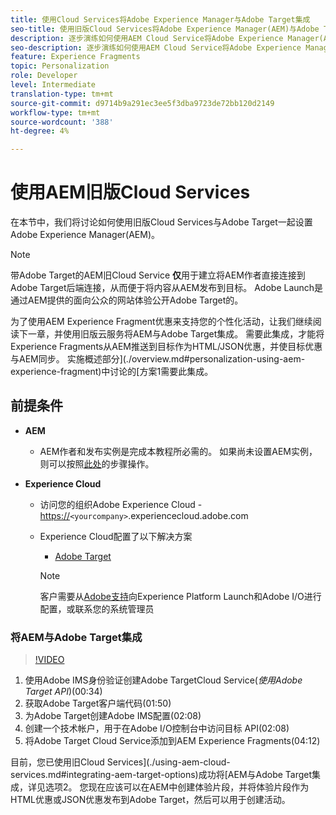 ```yaml
---
title: 使用Cloud Services将Adobe Experience Manager与Adobe Target集成
seo-title: 使用旧版Cloud Services将Adobe Experience Manager(AEM)与Adobe Target集成
description: 逐步演练如何使用AEM Cloud Service将Adobe Experience Manager(AEM)与Adobe Target集成
seo-description: 逐步演练如何使用AEM Cloud Service将Adobe Experience Manager(AEM)与Adobe Target集成
feature: Experience Fragments
topic: Personalization
role: Developer
level: Intermediate
translation-type: tm+mt
source-git-commit: d9714b9a291ec3ee5f3dba9723de72bb120d2149
workflow-type: tm+mt
source-wordcount: '388'
ht-degree: 4%

---
```



# 使用AEM旧版Cloud Services

在本节中，我们将讨论如何使用旧版Cloud Services与Adobe Target一起设置Adobe Experience Manager(AEM)。

>[!NOTE]
>
> 带Adobe Target的AEM旧Cloud Service **仅**&#x200B;用于建立将AEM作者直接连接到Adobe Target后端连接，从而便于将内容从AEM发布到目标。 Adobe Launch是通过AEM提供的面向公众的网站体验公开Adobe Target的。

为了使用AEM Experience Fragment优惠来支持您的个性化活动，让我们继续阅读下一章，并使用旧版云服务将AEM与Adobe Target集成。 需要此集成，才能将Experience Fragments从AEM推送到目标作为HTML/JSON优惠，并使目标优惠与AEM同步。 实施概述部分](./overview.md#personalization-using-aem-experience-fragment)中讨论的[方案1需要此集成。

## 前提条件

* **AEM**

   * AEM作者和发布实例是完成本教程所必需的。 如果尚未设置AEM实例，则可以按照[此处](./implementation.md#set-up-aem)的步骤操作。

* **Experience Cloud**
   * 访问您的组织Adobe Experience Cloud - <https://>`<yourcompany>`.experiencecloud.adobe.com
   * Experience Cloud配置了以下解决方案
      * [Adobe Target](https://experiencecloud.adobe.com)

      >[!NOTE]
      >
      > 客户需要从[Adobe支持](https://helpx.adobe.com/cn/contact/enterprise-support.ec.html)向Experience Platform Launch和Adobe I/O进行配置，或联系您的系统管理员



### 将AEM与Adobe Target集成

>[!VIDEO](https://video.tv.adobe.com/v/28428?quality=12&learn=on)

1. 使用Adobe IMS身份验证创建Adobe TargetCloud Service(*使用Adobe Target API*)(00:34)
2. 获取Adobe Target客户端代码(01:50)
3. 为Adobe Target创建Adobe IMS配置(02:08)
4. 创建一个技术帐户，用于在Adobe I/O控制台中访问目标 API(02:08)
5. 将Adobe Target Cloud Service添加到AEM Experience Fragments(04:12)

目前，您已使用旧Cloud Services](./using-aem-cloud-services.md#integrating-aem-target-options)成功将[AEM与Adobe Target集成，详见选项2。 您现在应该可以在AEM中创建体验片段，并将体验片段作为HTML优惠或JSON优惠发布到Adobe Target，然后可以用于创建活动。
